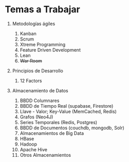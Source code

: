 # Temas a Trabajar


1. Metodologías ágiles
   1. Kanban
   2. Scrum
   3. Xtreme Programming
   4. Feature Driven Development
   5. Lean
   6. ~~War Room~~

2. Principios de Desarrollo
    1. 12 Factors


3. Almacenamiento de Datos
   1. BBDD Columnares
   2. BBDD de Tiempo Real (supabase, Firestore)
   3. Llave - Valor; Key-Value (MemCached, Redis)
   4. Grafos (Neo4J)
   5. Series Temporales (Redis, Postgres)
   7. BBDD de Documentos (couchdb, mongodb, Solr)
   8. Almacenamientos de Big Data
    1. HBase
    1. Hadoop
    1. Apache Hive
    1. Otros Almacenamientos